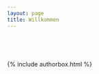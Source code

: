 ```yaml
---
layout: page
title: Willkommen
---
```


<pre class="language-shell"><p class="code-animation" id="helloWorldAnimation"></p></pre>
<br />

{% include authorbox.html %}



<script>
    new TypeIt("#helloWorldAnimation", { 
    lifeLike: true, 
    speed: 90
})
	.delete(180, {instant: true})
    .type("#")
    .type("/")
    .type("b")
    .type("i")
    .type("n")
    .type("/")
    .type("b")
    .type("a")
    .type("s")
    .type("h")
    .break()
    .type("")
	.type("v")
	.type("i")
	.type("m")
	.type(" ")
	.type("h")
	.type("e")
	.type("l")
	.type("l")
	.type("o")
	.type(".")
	.type("s")
	.type("h")
	.break()
	.type("e")
	.type("c")
	.type("h")
	.type("o")
	.type(" ")
	.type('"')
	.type("H")
	.type("a")
	.type("l")
	.type("l")
	.type("o")
	.type(" ")
	.type("W")
	.type("e")
	.type("l")
	.type("t")
	.type("!")
	.type('"')
	.break()
	.type("e")
	.type("c")
	.type("h")
	.type("o")
	.type(" ")
	.type('"')
	.type("W")
	.type("i")
	.type("l")
	.type("l")
	.type("k")
	.type("o")
	.type("m")
	.type("m")
	.type("e")
	.type("n")
	.type(" ")
	.type("a")
	.type("u")
	.type("f")
	.type(" ")
	.type("m")
	.type("e")
	.type("i")
	.type("n")
	.type("e")
	.type("r")
	.type(" ")
	.type("W")
	.type("e")
	.type("b")
	.type("s")
	.type("e")
	.type("i")
	.type("t")
	.type("e")
	.type("!")
	.type('"')
	.break()
	.type("e")
	.type("c")
	.type("h")
	.type("o")
	.type(" ")
	.type('"')
	.type("S")
	.type("c")
	.type("h")
	.type("a")
	.type("u")
	.type("t")
	.type(" ")
	.type("e")
	.type("u")
	.type("c")
	.type("h")
	.type(" ")
	.type("g")
	.type("e")
	.type("r")
	.type("n")
	.type("e")
	.type(" ")
	.type("u")
	.type("m")
	.type(" ")
	.type("=")
	.type(")")
	.type('"')
	.break()
	.type("e")
	.type("c")
	.type("h")
	.type("o")
	.type(" ")
	.type('"')
	.type("E")
	.type("u")
	.type("e")
	.type("r")
	.type(" ")
	.type("F")
	.type("l")
	.type("o")
	.type('"')
	.delete(1)
	.type("!")
	.type('"')
	.break()
	.type(":")
	.type("w")
	.type("q")
	.type("!")
	.break()
	.type("c")
	.type("h")
	.type("m")
	.type("o")
	.type("d")
	.type(" ")
	.type("+")
	.type("x")
	.type(" ")
	.type("h")
	.type("e")
	.type("l")
	.type("l")
	.type("o")
	.type(".")
	.type("s")
	.type("h")
	.break()
	.type(".")
	.type("/")
	.type("h")
	.type("e")
	.type("l")
	.type("l")
	.type("o")
	.type(".")
	.type("s")
	.type("h")
	.go();
    </script>

